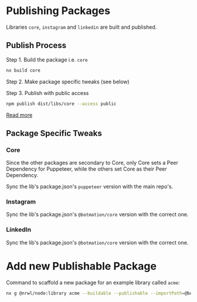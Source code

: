# Publishing Packages

Libraries `core`, `instagram` and `linkedin` are built and published.

## Publish Process

Step 1. Build the package i.e. `core`

```bash
nx build core
```

Step 2. Make package specific tweaks (see below)

Step 3. Publish with public access
```bash
npm publish dist/libs/core --access public
```
[Read more](https://docs.npmjs.com/creating-and-publishing-scoped-public-packages#publishing-scoped-public-packages)


## Package Specific Tweaks

### Core

Since the other packages are secondary to Core, only Core sets a Peer Dependency for Puppeteer, while the others set Core as their Peer Dependency.

Sync the lib's package.json's `puppeteer` version with the main repo's.

### Instagram

Sync the lib's package.json's `@botmation/core` version with the correct one.

### LinkedIn

Sync the lib's package.json's `@botmation/core` version with the correct one.

# Add new Publishable Package

Command to scaffold a new package for an example library called `acme`:
```bash
nx g @nrwl/node:library acme --buildable --publishable --importPath=@botmation/acme
```
